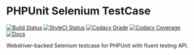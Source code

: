 # PHPUnit Selenium TestCase  
[![Build Status](https://img.shields.io/travis/sepehr/phpunit-selenium-webdriver/master.svg?style=flat-square&label=Build)](https://travis-ci.org/sepehr/phpunit-selenium-webdriver)
[![StyleCI Status](https://styleci.io/repos/68802571/shield?branch=master)](https://styleci.io/repos/68802571) [
![Codacy Grade](https://img.shields.io/codacy/grade/dd1f8cad25244b55a276d4f9895eb080.svg?style=flat-square&label=Code%20Quality)](https://www.codacy.com/app/sepehr/phpunit-selenium-webdriver) 
[![Codacy Coverage](https://img.shields.io/codacy/coverage/dd1f8cad25244b55a276d4f9895eb080/master.svg?style=flat-square&label=Code%20Coverage)](https://www.codacy.com/app/sepehr/phpunit-selenium-webdriver) 
[![Docs](https://img.shields.io/badge/Docs-latest-brightgreen.svg?style=flat-square)](http://phpunit-selenium-webdriver.readthedocs.io/en/latest/)  

Webdriver-backed Selenium testcase for PHPUnit with fluent testing API.

